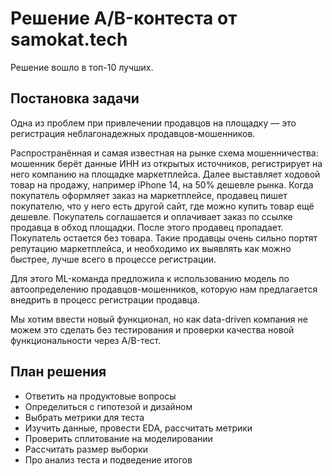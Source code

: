 # Решение A/B-контеста от samokat.tech

Решение вошло в топ-10 лучших. 

## Постановка задачи 

Одна из проблем при привлечении продавцов на площадку — это регистрация неблагонадежных продавцов-мошенников.

Распространённая и самая известная на рынке схема мошенничества: мошенник берёт данные ИНН из открытых источников, регистрирует на него компанию на площадке маркетплейса. Далее выставляет ходовой товар на продажу, например iPhone 14, на 50% дешевле рынка. Когда покупатель оформляет заказ на маркетплейсе, продавец пишет покупателю, что у него есть другой сайт, где можно купить товар ещё дешевле. Покупатель соглашается и оплачивает заказ по ссылке продавца в обход площадки. После этого продавец пропадает. Покупатель остается без товара. Такие продавцы очень сильно портят репутацию маркетплейса, и необходимо их выявлять как можно быстрее, лучше всего в процессе регистрации.

Для этого ML-команда предложила к использованию модель по автоопределению продавцов-мошенников, которую нам предлагается внедрить в процесс регистрации продавца.

Мы хотим ввести новый функционал, но как data-driven компания не можем это сделать без тестирования и проверки качества новой функциональности через A/B-тест.

## План решения 
- Ответить на продуктовые вопросы 
- Определиться с гипотезой и дизайном 
- Выбрать метрики для теста 
- Изучить данные, провести EDA, рассчитать метрики
- Проверить сплитование на моделировании
- Рассчитать размер выборки 
- Про анализ теста и подведение итогов
